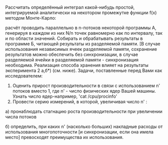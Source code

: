 Рассчитать определённый интеграл какой-нибудь простой, интегрируемой аналитически на некотором промежутке функции f(x) методом Монте-Карло:

расчёт проводить параллельно в n-потоков некоторой программы А, генерируя в каждом из них N/n точек равномерно как по интервалу, так и по области значений.
Собирать и обрабатывать результаты в программе Б, читающей результаты из разделяемой памяти. [В случае использования независимых ячеек разделяемой памяти, 
сохранение результатов можно обеспечить без синхронизации, в случае разделяемой ячейки в разделяемой памяти - синхронизация необходима. Реализация способа хранения
влияет на результаты эксперимента 2 а,б*) (см. ниже).
Задачи, поставленные перед Вами как исследователем:
1) Оценить прирост производительности в связи с использованием n' потоков вместо 1, где n' - число физических ядер Вашей машины. 
Узнать число ядер-например, 'cat /cpu/procinfo'
2) Провести серию измерений, в которой, увеличивая число n' :

а) пронаблюдать стагнацию роста производительности при увеличении числа потоков
  
б) определить, при каких n' (насколько больших) накладные расходы от использования многопоточности [и синхронизации, если она имела место]
  превосходят преимущества их использования.
